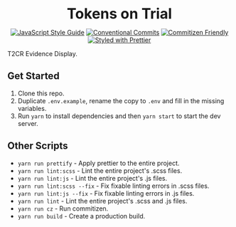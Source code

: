 <p align="center">
  <b style="font-size: 32px;">Tokens on Trial</b>
</p>

<p align="center">
  <a href="https://standardjs.com"><img src="https://img.shields.io/badge/code_style-standard-brightgreen.svg" alt="JavaScript Style Guide"></a>
  <a href="https://conventionalcommits.org"><img src="https://img.shields.io/badge/Conventional%20Commits-1.0.0-yellow.svg" alt="Conventional Commits"></a>
  <a href="http://commitizen.github.io/cz-cli/"><img src="https://img.shields.io/badge/commitizen-friendly-brightgreen.svg" alt="Commitizen Friendly"></a>
  <a href="https://github.com/prettier/prettier"><img src="https://img.shields.io/badge/styled_with-prettier-ff69b4.svg" alt="Styled with Prettier"></a>
</p>

T2CR Evidence Display.

## Get Started

1.  Clone this repo.
2.  Duplicate `.env.example`, rename the copy to `.env` and fill in the missing variables.
3.  Run `yarn` to install dependencies and then `yarn start` to start the dev server.

## Other Scripts

- `yarn run prettify` - Apply prettier to the entire project.
- `yarn run lint:scss` - Lint the entire project's .scss files.
- `yarn run lint:js` - Lint the entire project's .js files.
- `yarn run lint:scss --fix` - Fix fixable linting errors in .scss files.
- `yarn run lint:js --fix` - Fix fixable linting errors in .js files.
- `yarn run lint` - Lint the entire project's .scss and .js files.
- `yarn run cz` - Run commitizen.
- `yarn run build` - Create a production build.
